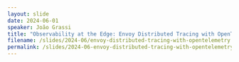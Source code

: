 ```yaml
---
layout: slide
date: 2024-06-01
speaker: João Grassi
title: "Observability at the Edge: Envoy Distributed Tracing with OpenTelemetry"
filename: /slides/2024-06/envoy-distributed-tracing-with-opentelemetry.pdf
permalink: /slides/2024-06-envoy-distributed-tracing-with-opentelemetry
---
```

